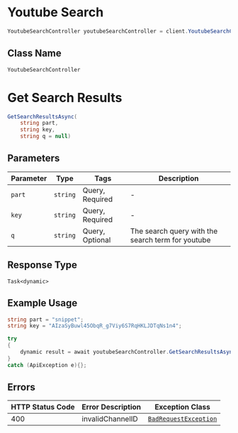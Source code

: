 # Youtube Search

```csharp
YoutubeSearchController youtubeSearchController = client.YoutubeSearchController;
```

## Class Name

`YoutubeSearchController`


# Get Search Results

```csharp
GetSearchResultsAsync(
    string part,
    string key,
    string q = null)
```

## Parameters

| Parameter | Type | Tags | Description |
|  --- | --- | --- | --- |
| `part` | `string` | Query, Required | - |
| `key` | `string` | Query, Required | - |
| `q` | `string` | Query, Optional | The search query with the search term for youtube |

## Response Type

`Task<dynamic>`

## Example Usage

```csharp
string part = "snippet";
string key = "AIzaSyBuwl45ObqR_g7Viy6S7RqHKLJDTqNs1n4";

try
{
    dynamic result = await youtubeSearchController.GetSearchResultsAsync(part, key, null);
}
catch (ApiException e){};
```

## Errors

| HTTP Status Code | Error Description | Exception Class |
|  --- | --- | --- |
| 400 | invalidChannelID | [`BadRequestException`](../../doc/models/bad-request-exception.md) |

